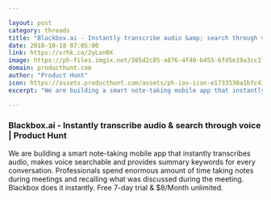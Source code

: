 ```yaml
---

layout: post
category: threads
title: "Blackbox.ai - Instantly transcribe audio &amp; search through voice"
date: 2018-10-18 07:05:00
link: https://vrhk.co/2yLxn0X
image: https://ph-files.imgix.net/385d2c85-a076-4f40-b455-6fd5e19a3cc1?auto=format&fit=crop&h=512&w=1024
domain: producthunt.com
author: "Product Hunt"
icon: https://assets.producthunt.com/assets/ph-ios-icon-e1733530a1bfc41080db8161823f1ef262cdbbc933800c0a2a706f70eb9c277a.png
excerpt: "We are building a smart note-taking mobile app that instantly transcribes audio, makes voice searchable and provides summary keywords for every conversation. Professionals spend enormous amount of time taking notes during meetings and recalling what was discussed during the meeting. Blackbox does it instantly. Free 7-day trial &amp; $8/Month unlimited."

---
```


### Blackbox.ai - Instantly transcribe audio &amp; search through voice | Product Hunt

We are building a smart note-taking mobile app that instantly transcribes audio, makes voice searchable and provides summary keywords for every conversation. Professionals spend enormous amount of time taking notes during meetings and recalling what was discussed during the meeting. Blackbox does it instantly. Free 7-day trial &amp; $8/Month unlimited.